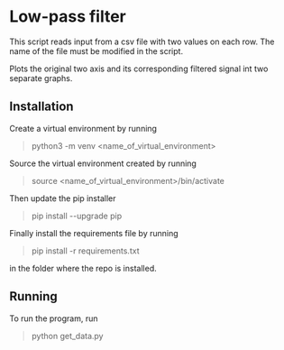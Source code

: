 # Low-pass filter

This script reads input from a csv file with two values on each row.
The name of the file must be modified in the script.

Plots the original two axis and its corresponding filtered signal int
two separate graphs.

## Installation

Create a virtual environment by running
> python3 -m venv <name_of_virtual_environment>

Source the virtual environment created by running
> source <name_of_virtual_environment>/bin/activate

Then update the pip installer
> pip install --upgrade pip

Finally install the requirements file by running
> pip install -r requirements.txt

in the folder where the repo is installed.

## Running

To run the program, run
> python get_data.py